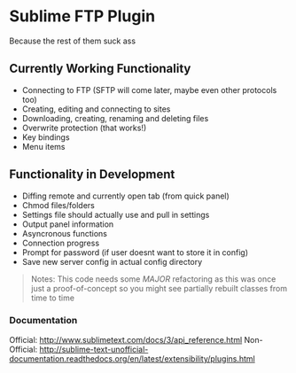 # Sublime FTP Plugin
Because the rest of them suck ass

## Currently Working Functionality
- Connecting to FTP (SFTP will come later, maybe even other protocols too)
- Creating, editing and connecting to sites
- Downloading, creating, renaming and deleting files
- Overwrite protection (that works!)
- Key bindings
- Menu items

## Functionality in Development
- Diffing remote and currently open tab (from quick panel)
- Chmod files/folders
- Settings file should actually use and pull in settings
- Output panel information
- Asyncronous functions
- Connection progress
- Prompt for password (if user doesnt want to store it in config)
- Save new server config in actual config directory

> Notes: This code needs some *MAJOR* refactoring as this was once just a proof-of-concept so you might see partially rebuilt classes from time to time

### Documentation

Official: http://www.sublimetext.com/docs/3/api_reference.html
Non-Official: http://sublime-text-unofficial-documentation.readthedocs.org/en/latest/extensibility/plugins.html